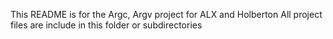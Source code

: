 This README is for the Argc, Argv project for ALX and Holberton
All project files are include in this folder or subdirectories
